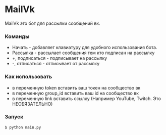 # MailVk

MailVk это бот для рассылки сообщений вк.

### Команды

  - Начать - добавляет клавиатуру для удобного использования бота.
  - Рассылка - рассылает сообщения тем кто подписан на рассылку
  - +, подписаться - подписывает на рассылку
  - -, отписаться - отписывает от рассылку

### Как использовать
- в переменную token вставить ваш токен на сообщество вк
- в переменную group_id вставить ваш id на сообщество вк
- в переменную link вставить ссылку (Например YouTube, Twitch. Это НЕОБЯЗАТЕЛЬНО)




### Запуск


```sh
$ python main.py
```
